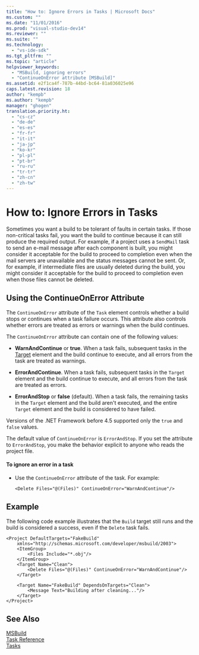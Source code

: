 ```yaml
---
title: "How to: Ignore Errors in Tasks | Microsoft Docs"
ms.custom: ""
ms.date: "11/01/2016"
ms.prod: "visual-studio-dev14"
ms.reviewer: ""
ms.suite: ""
ms.technology: 
  - "vs-ide-sdk"
ms.tgt_pltfrm: ""
ms.topic: "article"
helpviewer_keywords: 
  - "MSBuild, ignoring errors"
  - "ContinueOnError attribute [MSBuild]"
ms.assetid: e2f1ca4f-787b-44bd-bc64-81a036025e96
caps.latest.revision: 18
author: "kempb"
ms.author: "kempb"
manager: "ghogen"
translation.priority.ht: 
  - "cs-cz"
  - "de-de"
  - "es-es"
  - "fr-fr"
  - "it-it"
  - "ja-jp"
  - "ko-kr"
  - "pl-pl"
  - "pt-br"
  - "ru-ru"
  - "tr-tr"
  - "zh-cn"
  - "zh-tw"
---
```

# How to: Ignore Errors in Tasks
Sometimes you want a build to be tolerant of faults in certain tasks. If those non-critical tasks fail, you want the build to continue because it can still produce the required output. For example, if a project uses a `SendMail` task to send an e-mail message after each component is built, you might consider it acceptable for the build to proceed to completion even when the mail servers are unavailable and the status messages cannot be sent. Or, for example, if intermediate files are usually deleted during the build, you might consider it acceptable for the build to proceed to completion even when those files cannot be deleted.  
  
## Using the ContinueOnError Attribute  
 The `ContinueOnError` attribute of the `Task` element controls whether a build stops or continues when a task failure occurs. This attribute also controls whether errors are treated as errors or warnings when the build continues.  
  
 The `ContinueOnError` attribute can contain one of the following values:  
  
-   **WarnAndContinue** or **true**. When a task fails, subsequent tasks in the [Target](../msbuild/target-element-msbuild.md) element and the build continue to execute, and all errors from the task are treated as warnings.  
  
-   **ErrorAndContinue**. When a task fails, subsequent tasks in the `Target` element and the build continue to execute, and all errors from the task are treated as errors.  
  
-   **ErrorAndStop** or **false** (default). When a task fails, the remaining tasks in the `Target` element and the build aren't executed, and the entire `Target` element and the build is considered to have failed.  
  
 Versions of the .NET Framework before 4.5 supported only the `true` and `false` values.  
  
 The default value of `ContinueOnError` is `ErrorAndStop`. If you set the attribute to `ErrorAndStop`, you make the behavior explicit to anyone who reads the project file.  
  
#### To ignore an error in a task  
  
-   Use the `ContinueOnError` attribute of the task. For example:  
  
     `<Delete Files="@(Files)" ContinueOnError="WarnAndContinue"/>`  
  
## Example  
 The following code example illustrates that the `Build` target still runs and the build is considered a success, even if the `Delete` task fails.  
  
```  
<Project DefaultTargets="FakeBuild"  
    xmlns="http://schemas.microsoft.com/developer/msbuild/2003">  
    <ItemGroup>  
        <Files Include="*.obj"/>  
    </ItemGroup>  
    <Target Name="Clean">  
        <Delete Files="@(Files)" ContinueOnError="WarnAndContinue"/>  
    </Target>  
  
    <Target Name="FakeBuild" DependsOnTargets="Clean">  
        <Message Text="Building after cleaning..."/>  
    </Target>  
</Project>  
```  
  
## See Also
[MSBuild](../msbuild/msbuild1.md)  
 [Task Reference](../msbuild/msbuild-task-reference.md)   
 [Tasks](../msbuild/msbuild-tasks.md)